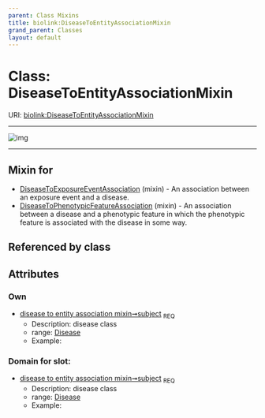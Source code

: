 ```yaml
---
parent: Class Mixins
title: biolink:DiseaseToEntityAssociationMixin
grand_parent: Classes
layout: default
---
```


# Class: DiseaseToEntityAssociationMixin




URI: [biolink:DiseaseToEntityAssociationMixin](https://w3id.org/biolink/vocab/DiseaseToEntityAssociationMixin)


---

![img](http://yuml.me/diagram/nofunky;dir:TB/class/[Disease]%3Csubject%201..1-%20[DiseaseToEntityAssociationMixin],[DiseaseToPhenotypicFeatureAssociation]uses%20-.-%3E[DiseaseToEntityAssociationMixin],[DiseaseToExposureEventAssociation]uses%20-.-%3E[DiseaseToEntityAssociationMixin],[DiseaseToPhenotypicFeatureAssociation],[DiseaseToExposureEventAssociation],[Disease])

---


## Mixin for

 * [DiseaseToExposureEventAssociation](DiseaseToExposureEventAssociation.md) (mixin)  - An association between an exposure event and a disease.
 * [DiseaseToPhenotypicFeatureAssociation](DiseaseToPhenotypicFeatureAssociation.md) (mixin)  - An association between a disease and a phenotypic feature in which the phenotypic feature is associated with the disease in some way.

## Referenced by class


## Attributes


### Own

 * [disease to entity association mixin➞subject](disease_to_entity_association_mixin_subject.md)  <sub>REQ</sub>
    * Description: disease class
    * range: [Disease](Disease.md)
    * Example:    

### Domain for slot:

 * [disease to entity association mixin➞subject](disease_to_entity_association_mixin_subject.md)  <sub>REQ</sub>
    * Description: disease class
    * range: [Disease](Disease.md)
    * Example:    
